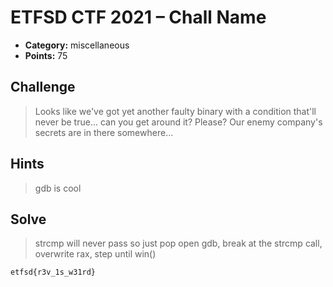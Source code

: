 # ETFSD CTF 2021 – Chall Name

- **Category:** miscellaneous
- **Points:** 75

## Challenge

> Looks like we've got yet another faulty binary with a condition that'll never be true... can you get around it? Please? Our enemy company's secrets are in there somewhere...

## Hints

> gdb is cool

## Solve

> strcmp will never pass so just pop open gdb, break at the strcmp call, overwrite rax, step until win()

```
etfsd{r3v_1s_w31rd}
```
